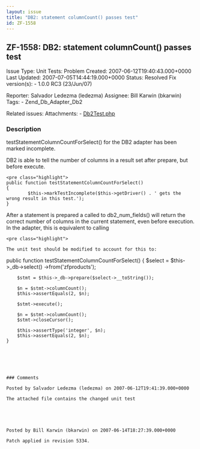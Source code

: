 ```yaml
---
layout: issue
title: "DB2: statement columnCount() passes test"
id: ZF-1558
---
```


ZF-1558: DB2: statement columnCount() passes test
-------------------------------------------------

 Issue Type: Unit Tests: Problem Created: 2007-06-12T19:40:43.000+0000 Last Updated: 2007-07-05T14:44:19.000+0000 Status: Resolved Fix version(s): - 1.0.0 RC3 (23/Jun/07)
 
 Reporter:  Salvador Ledezma (ledezma)  Assignee:  Bill Karwin (bkarwin)  Tags: - Zend\_Db\_Adapter\_Db2
 
 Related issues: 
 Attachments: - [Db2Test.php](/issues/secure/attachment/10560/Db2Test.php)
 
### Description

testStatementColumnCountForSelect() for the DB2 adapter has been marked incomplete.

DB2 is able to tell the number of columns in a result set after prepare, but before execute.

 
    <pre class="highlight">
    public function testStatementColumnCountForSelect()
    {
            $this->markTestIncomplete($this->getDriver() . ' gets the wrong result in this test.');
    }


After a statement is prepared a called to db2\_num\_fields() will return the correct number of columns in the current statement, even before execution. In the adapter, this is equivalent to calling

 
    <pre class="highlight">
    
    The unit test should be modified to account for this to:
    


public function testStatementColumnCountForSelect() { $select = $this->\_db->select() ->from('zfproducts');

 
        $stmt = $this->_db->prepare($select->__toString());
    
        $n = $stmt->columnCount();
        $this->assertEquals(2, $n);
    
        $stmt->execute();
    
        $n = $stmt->columnCount();
        $stmt->closeCursor();
    
        $this->assertType('integer', $n);
        $this->assertEquals(2, $n);
    }


```

 

 

### Comments

Posted by Salvador Ledezma (ledezma) on 2007-06-12T19:41:39.000+0000

The attached file contains the changed unit test

 

 

Posted by Bill Karwin (bkarwin) on 2007-06-14T18:27:39.000+0000

Patch applied in revision 5334.

 

 
